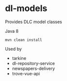# dl-models

Provides DLC model classes

Java 8

`mvn clean install`

Used by

- tarkine
- dl-repository-service
- newspapers-delivery
- trove-vue-api
